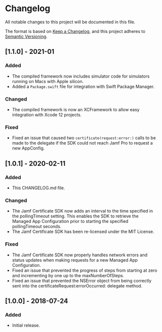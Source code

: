 # Changelog
All notable changes to this project will be documented in this file.

The format is based on [Keep a Changelog](https://keepachangelog.com/en/1.0.0/),
and this project adheres to [Semantic Versioning](https://semver.org/spec/v2.0.0.html).

## [1.1.0] - 2021-01
### Added
- The compiled framework now includes simulator code for simulators running on Macs with Apple silicon.
- Added a `Package.swift` file for integration with Swift Package Manager.

### Changed
- The compiled framework is now an XCFramework to allow easy integration with Xcode 12 projects.

### Fixed
- Fixed an issue that caused two `certificate(request:error:)` calls to be made to the delegate if the SDK could not reach Jamf Pro to request a new AppConfig.

## [1.0.1] - 2020-02-11
### Added
- This CHANGELOG.md file.

### Changed
- The Jamf Certificate SDK now adds an interval to the time specified in the pollingTimeout setting. This enables the SDK to retrieve the Managed App Configuration prior to starting the specified pollingTimeout seconds.
- The Jamf Certificate SDK has been re-licensed under the MIT License.

### Fixed
- The Jamf Certificate SDK now properly handles network errors and status updates when making requests for a new Managed App Configuration.
- Fixed an issue that prevented the progress of steps from starting at zero and incrementing by one up to the maxNumberOfSteps.
- Fixed an issue that prevented the NSError object from being correctly sent into the certificateRequest:errorOccurred: delegate method.

## [1.0.0] - 2018-07-24
### Added
- Initial release.
